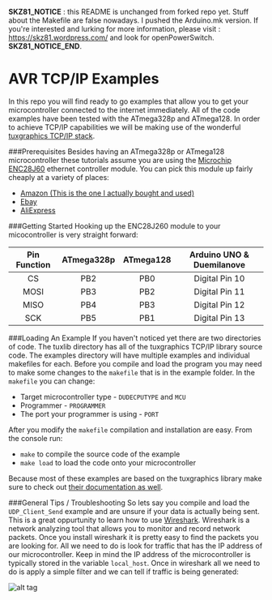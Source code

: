 **SKZ81_NOTICE** : 
this README is unchanged from forked repo yet.
Stuff about the Makefile are false nowadays.
I pushed the Arduino.mk version.
If you're interested and lurking for more information, please visit : https://skz81.wordpress.com/ and look for openPowerSwitch.
**SKZ81_NOTICE_END**.


AVR TCP/IP Examples
===================

In this repo you will find ready to go examples that allow you to get your microcontroller connected to the internet immediately. All of the code examples have been tested with the ATmega328p and ATmega128. In order to achieve TCP/IP capabilities we will be making use of the wonderful [tuxgraphics TCP/IP stack](http://tuxgraphics.org/electronics/200905/embedded-tcp-ip-stack.shtml).

###Prerequisites
Besides having an ATmega328p or ATmega128 microcontroller these tutorials assume you are using the [Microchip ENC28J60](http://www.microchip.com/wwwproducts/Devices.aspx?dDocName=en022889)  ethernet controller module. You can pick this module up fairly cheaply at a variety of places:

* [Amazon (This is the one I actually bought and used)](http://www.amazon.com/ENC28J60-Ethernet-Network-Module-STM32/dp/B008B4QIV2)
* [Ebay](http://www.ebay.com/sch/i.html?_trksid=p2050601.m570.l1311.R1.TR10.TRC2.A0.H0.Xenc28j&_nkw=enc28j60&_sacat=0&_from=R40)
* [AliExpress](http://www.aliexpress.com/w/wholesale-enc28j60.html)



###Getting Started
Hooking up the ENC28J260 module to your micocontroller is very straight forward:

| Pin Function  | ATmega328p    | ATmega128   | Arduino UNO & Duemilanove |
|:---------------:|:---------------:|:------------:|:-----------------------------------:|
| CS    | PB2   | PB0  | Digital Pin 10     |
| MOSI  | PB3   | PB2  | Digital Pin 11     |
| MISO   | PB4   | PB3  | Digital Pin 12    |
| SCK   | PB5   | PB1  | Digital Pin 13     |


###Loading An Example
If you haven't noticed yet there are two directories of code. The tuxlib directory has all of the tuxgraphics TCP/IP library source code. The examples directory will have multiple examples and individual makefiles for each. Before you compile and load the program you may need to make some changes to the `makefile` that is in the example folder. In the `makefile` you can change:
* Target microcontroller type - `DUDECPUTYPE` and `MCU`
* Programmer - `PROGRAMMER`
* The port your programmer is using - `PORT`

After you modify the `makefile` compilation and installation are easy. From the console run:
* `make` to compile the source code of the example
* `make load` to load the code onto your microcontroller

Because most of these examples are based on the tuxgraphics library make sure to check out [their documentation as well](http://tuxgraphics.org/electronics/200905/embedded-tcp-ip-stack.shtml).


###General Tips / Troubleshooting
So lets say you compile and load the `UDP_Client_Send` example and are unsure if your data is actually being sent. This is a great oppurtunity to learn how to use [Wireshark](http://www.wireshark.org/). Wireshark is a network analyzing tool that allows you to monitor and record network packets. Once you install wireshark it is pretty easy to find the packets you are looking for.
All we need to do is look for traffic that has the IP address of our microcontroller. Keep in mind the IP address of the microcontroller is typically stored in the variable `local_host`. Once in wireshark all we need to do is apply a simple filter and we can tell if traffic is being generated:

![alt tag](http://i.imgur.com/TxzCYRa.png)

